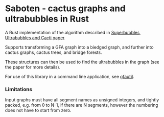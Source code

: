 Saboten - cactus graphs and ultrabubbles in Rust
==============================================================

A Rust implementation of the algorithm described in [Superbubbles, Ultrabubbles and Cacti paper](https://www.ncbi.nlm.nih.gov/pmc/articles/PMC6067107/).

Supports transforming a GFA graph into a biedged graph, and further
into cactus graphs, cactus trees, and bridge forests.

These structures can then be used to find the ultrabubbles in the
graph (see the paper for more details).

For use of this library in a command line application, see
[gfautil](https://crates.io/crates/gfautil).

### Limitations

Input graphs must have all segment names as unsigned integers, and
tightly packed, e.g. from 0 to N-1, if there are N segments, however
the numbering does not have to start from zero.
